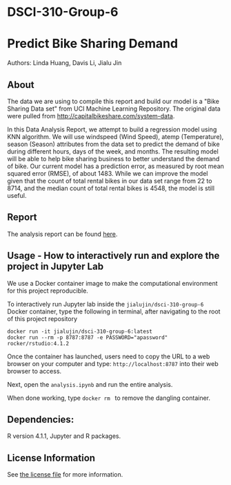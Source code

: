 # DSCI-310-Group-6

# Predict Bike Sharing Demand
Authors: Linda Huang, Davis Li, Jialu Jin


## About
The data we are using to compile this report and build our model is a "Bike Sharing Data set" from UCI Machine Learning Repository. The original data were pulled from http://capitalbikeshare.com/system-data.

In this Data Analysis Report, we attempt to build a regression model using KNN algorithm. We will use windspeed (Wind Speed), atemp (Temperature), season (Season) attributes from the data set to predict the demand of bike during different hours, days of the week, and months. The resulting model will be able to help bike sharing business to better understand the demand of bike. Our current model has a prediction error, as measured by root mean squared error (RMSE), of about 1483. While we can improve the model given that the count of total rental bikes in our data set range from 22 to 8714, and the median count of total rental bikes is 4548, the model is still useful.

## Report

The analysis report can be found [here](analysis.ipynb).

## Usage - How to interactively run and explore the project in Jupyter Lab

We use a Docker container image to make the computational environment for this project reproducible.

To interactively run Jupyter lab inside the `jialujin/dsci-310-group-6` Docker container, type the following in terminal, after navigating to the root of this project repository

  ```
  docker run -it jialujin/dsci-310-group-6:latest
  docker run --rm -p 8787:8787 -e PASSWORD="apassword" rocker/rstudio:4.1.2

  ```
Once the container has launched, users need to copy the URL to a web browser on your computer and type: `http://localhost:8787` into their web browser to access.

Next, open the `analysis.ipynb` and run the entire analysis.

When done working, type `docker rm ` to remove the dangling container.

## Dependencies:

R version 4.1.1, Jupyter and R packages.

## License Information

See [the license file](LICENSE.md) for more information. 


